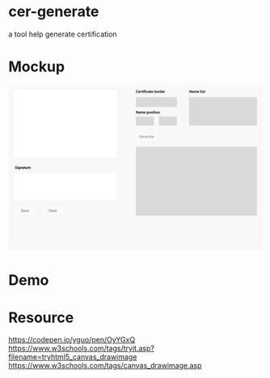 # cer-generate

a tool help generate certification

# Mockup
![''](./Desktop.png)

# Demo
# Resource

https://codepen.io/yguo/pen/OyYGxQ
https://www.w3schools.com/tags/tryit.asp?filename=tryhtml5_canvas_drawimage
https://www.w3schools.com/tags/canvas_drawimage.asp
